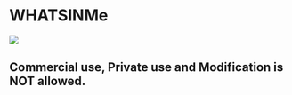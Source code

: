 # WHATSINMe

![](https://raw.githubusercontent.com/shindgewongxj/personalogo/main/personalogo.png)

## Commercial use, Private use and Modification is NOT allowed.

